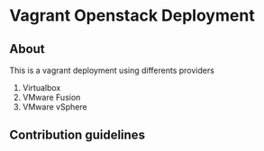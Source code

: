
# Vagrant Openstack Deployment #

## About ##

This is a vagrant deployment using differents providers

1. Virtualbox
2. VMware Fusion
3. VMware vSphere

## Contribution guidelines ##
